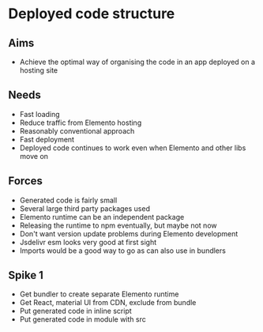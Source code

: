 Deployed code structure
=======================

Aims
----

- Achieve the optimal way of organising the code in an app deployed on a hosting site

Needs
-----

- Fast loading
- Reduce traffic from Elemento hosting
- Reasonably conventional approach
- Fast deployment
- Deployed code continues to work even when Elemento and other libs move on

Forces
------

- Generated code is fairly small
- Several large third party packages used
- Elemento runtime can be an independent package
- Releasing the runtime to npm eventually, but maybe not now
- Don't want version update problems during Elemento development
- Jsdelivr esm looks very good at first sight
- Imports would be a good way to go as can also use in bundlers

Spike 1
-------

- Get bundler to create separate Elemento runtime
- Get React, material UI from CDN, exclude from bundle
- Put generated code in inline script
- Put generated code in module with src

